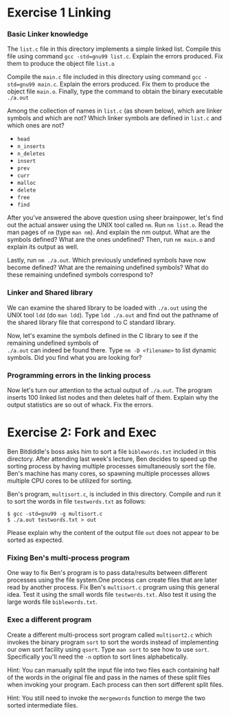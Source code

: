 
# Exercise 1 Linking

### Basic Linker knowledge

The `list.c` file in this directory implements a simple linked list. Compile this file using command `gcc -std=gnu99 list.c`. Explain the errors produced.  Fix them to produce the object file `list.o`

Compile the `main.c` file included in this directory using command `gcc -std=gnu99 main.c`.
Explain the errors produced. Fix them to produce the object file `main.o`.
Finally, type the command to obtain the binary executable `./a.out`

Among the collection of names
in `list.c` (as shown below), which are linker symbols and which are not? Which linker
symbols are defined in `list.c` and which ones are not?
* `head`
* `n_inserts`
* `n_deletes`
* `insert`
* `prev`
* `curr`
* `malloc`
* `delete`
* `free`
* `find`

After you've answered the above question using sheer brainpower, let's find out the actual answer 
using the UNIX tool called `nm`. Run `nm list.o`. Read the man pages of `nm` (type `man nm`). 
And explain the nm output.  What are the symbols defined? What are the ones undefined? Then, run `nm main.o` and explain its output as well.

Lastly, run `nm ./a.out`. Which previously undefined symbols have now become defined? What are the remaining undefined symbols? What do these remaining undefined symbols correspond to?

### Linker and Shared library

We can examine the shared library to be loaded with `./a.out` using the UNIX tool `ldd` (do `man ldd`).
Type `ldd ./a.out` and find out the pathname of the shared library file that
correspond to C standard library.

Now, let's examine the symbols defined in the C library to see if the remaining undefined symbols of  
`./a.out` can indeed be found there. Type `nm -D <filename>` to list dynamic symbols.  Did you find what you are looking for?


### Programming errors in the linking process

Now let's turn our attention to the actual output of `./a.out`.  The program inserts 100 linked list nodes and then deletes half of them.  Explain why the output statistics are so out of whack. Fix the errors.


# Exercise 2: Fork and Exec

Ben Bitdiddle's boss asks him to sort a file `biblewords.txt` included in this directory. After 
attending last week's lecture, Ben decides to speed up the sorting process by having multiple 
processes simultaneously sort the file.  Ben's machine has many cores, so
spawning multiple processes allows multiple CPU cores to be utilized for
sorting.

Ben's program, `multisort.c`, is included in this directory. Compile and run it to sort the words in 
file `testwords.txt` as follows:

```
$ gcc -std=gnu99 -g multisort.c
$ ./a.out testwords.txt > out
```

Please explain why the content of the output file `out` does not appear to be sorted as expected.

### Fixing Ben's multi-process program

One way to fix Ben's program is to pass data/results between different processes using the file system.One process can create files that are later read by another process. Fix Ben's `multisort.c` program using this general idea.  Test it using the small words file `testwords.txt`. Also test it using the large words file `biblewords.txt`.

### Exec a different program
Create a different multi-process sort program called `multisort2.c` which invokes the binary program `sort` to sort the words instead of implementing our own sort facility using `qsort`. Type `man sort` to see how to use `sort`. Specifically you'll need the `-n` option to sort lines alphabetically.

Hint: You can manually split the input file into two files each containing half of the words in the original file and pass in the names of these split files when invoking your program. Each process can then sort different split files.

Hint: You still need to invoke the `mergewords` function to merge the two sorted intermediate files.
